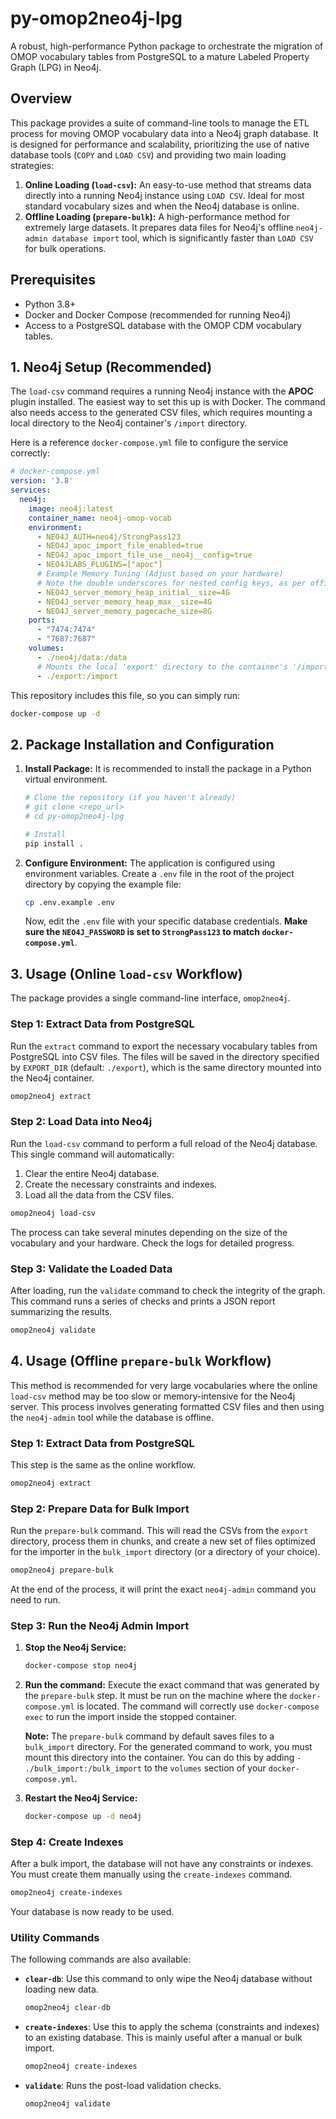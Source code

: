 # py-omop2neo4j-lpg

A robust, high-performance Python package to orchestrate the migration of OMOP vocabulary tables from PostgreSQL to a mature Labeled Property Graph (LPG) in Neo4j.

## Overview

This package provides a suite of command-line tools to manage the ETL process for moving OMOP vocabulary data into a Neo4j graph database. It is designed for performance and scalability, prioritizing the use of native database tools (`COPY` and `LOAD CSV`) and providing two main loading strategies:

1.  **Online Loading (`load-csv`):** An easy-to-use method that streams data directly into a running Neo4j instance using `LOAD CSV`. Ideal for most standard vocabulary sizes and when the Neo4j database is online.
2.  **Offline Loading (`prepare-bulk`):** A high-performance method for extremely large datasets. It prepares data files for Neo4j's offline `neo4j-admin database import` tool, which is significantly faster than `LOAD CSV` for bulk operations.

## Prerequisites

*   Python 3.8+
*   Docker and Docker Compose (recommended for running Neo4j)
*   Access to a PostgreSQL database with the OMOP CDM vocabulary tables.

## 1. Neo4j Setup (Recommended)

The `load-csv` command requires a running Neo4j instance with the **APOC** plugin installed. The easiest way to set this up is with Docker. The command also needs access to the generated CSV files, which requires mounting a local directory to the Neo4j container's `/import` directory.

Here is a reference `docker-compose.yml` file to configure the service correctly:

```yaml
# docker-compose.yml
version: '3.8'
services:
  neo4j:
    image: neo4j:latest
    container_name: neo4j-omop-vocab
    environment:
      - NEO4J_AUTH=neo4j/StrongPass123
      - NEO4J_apoc_import_file_enabled=true
      - NEO4J_apoc_import_file_use__neo4j__config=true
      - NEO4JLABS_PLUGINS=["apoc"]
      # Example Memory Tuning (Adjust based on your hardware)
      # Note the double underscores for nested config keys, as per official docs.
      - NEO4J_server_memory_heap_initial__size=4G
      - NEO4J_server_memory_heap_max__size=4G
      - NEO4J_server_memory_pagecache_size=8G
    ports:
      - "7474:7474"
      - "7687:7687"
    volumes:
      - ./neo4j/data:/data
      # Mounts the local 'export' directory to the container's '/import' directory
      - ./export:/import
```

This repository includes this file, so you can simply run:
```bash
docker-compose up -d
```

## 2. Package Installation and Configuration

1.  **Install Package:**
    It is recommended to install the package in a Python virtual environment.
    ```bash
    # Clone the repository (if you haven't already)
    # git clone <repo_url>
    # cd py-omop2neo4j-lpg

    # Install
    pip install .
    ```

2.  **Configure Environment:**
    The application is configured using environment variables. Create a `.env` file in the root of the project directory by copying the example file:
    ```bash
    cp .env.example .env
    ```
    Now, edit the `.env` file with your specific database credentials. **Make sure the `NEO4J_PASSWORD` is set to `StrongPass123` to match `docker-compose.yml`**.

## 3. Usage (Online `load-csv` Workflow)

The package provides a single command-line interface, `omop2neo4j`.

### Step 1: Extract Data from PostgreSQL

Run the `extract` command to export the necessary vocabulary tables from PostgreSQL into CSV files. The files will be saved in the directory specified by `EXPORT_DIR` (default: `./export`), which is the same directory mounted into the Neo4j container.

```bash
omop2neo4j extract
```

### Step 2: Load Data into Neo4j

Run the `load-csv` command to perform a full reload of the Neo4j database. This single command will automatically:
1.  Clear the entire Neo4j database.
2.  Create the necessary constraints and indexes.
3.  Load all the data from the CSV files.

```bash
omop2neo4j load-csv
```

The process can take several minutes depending on the size of the vocabulary and your hardware. Check the logs for detailed progress.

### Step 3: Validate the Loaded Data

After loading, run the `validate` command to check the integrity of the graph. This command runs a series of checks and prints a JSON report summarizing the results.

```bash
omop2neo4j validate
```

## 4. Usage (Offline `prepare-bulk` Workflow)

This method is recommended for very large vocabularies where the online `load-csv` method may be too slow or memory-intensive for the Neo4j server. This process involves generating formatted CSV files and then using the `neo4j-admin` tool while the database is offline.

### Step 1: Extract Data from PostgreSQL

This step is the same as the online workflow.
```bash
omop2neo4j extract
```

### Step 2: Prepare Data for Bulk Import

Run the `prepare-bulk` command. This will read the CSVs from the `export` directory, process them in chunks, and create a new set of files optimized for the importer in the `bulk_import` directory (or a directory of your choice).

```bash
omop2neo4j prepare-bulk
```
At the end of the process, it will print the exact `neo4j-admin` command you need to run.

### Step 3: Run the Neo4j Admin Import

1.  **Stop the Neo4j Service:**
    ```bash
    docker-compose stop neo4j
    ```
2.  **Run the command:** Execute the exact command that was generated by the `prepare-bulk` step. It must be run on the machine where the `docker-compose.yml` is located. The command will correctly use `docker-compose exec` to run the import inside the stopped container.

    **Note:** The `prepare-bulk` command by default saves files to a `bulk_import` directory. For the generated command to work, you must mount this directory into the container. You can do this by adding `- ./bulk_import:/bulk_import` to the `volumes` section of your `docker-compose.yml`.

3.  **Restart the Neo4j Service:**
    ```bash
    docker-compose up -d neo4j
    ```

### Step 4: Create Indexes

After a bulk import, the database will not have any constraints or indexes. You must create them manually using the `create-indexes` command.

```bash
omop2neo4j create-indexes
```

Your database is now ready to be used.

### Utility Commands

The following commands are also available:

*   **`clear-db`**: Use this command to only wipe the Neo4j database without loading new data.
    ```bash
    omop2neo4j clear-db
    ```
*   **`create-indexes`**: Use this to apply the schema (constraints and indexes) to an existing database. This is mainly useful after a manual or bulk import.
    ```bash
    omop2neo4j create-indexes
    ```
*   **`validate`**: Runs the post-load validation checks.
    ```bash
    omop2neo4j validate
    ```
